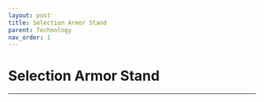 ```yaml
---
layout: post
title: Selection Armor Stand
parent: Technology
nav_order: 1
---
```

# Selection Armor Stand
---